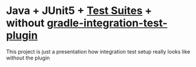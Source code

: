 # Java + JUnit5 + [Test Suites](https://docs.gradle.org/current/userguide/jvm_test_suite_plugin.html#configure_dependencies_of_a_test_suite_to_reference_project_outputs) + without [gradle-integration-test-plugin](https://github.com/coditory/gradle-integration-test-plugin)

This project is just a presentation how integration test setup really looks like without the plugin
